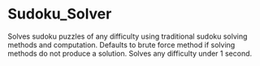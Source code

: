 # Sudoku_Solver

Solves sudoku puzzles of any difficulty using traditional sudoku solving methods and computation. Defaults to brute force method if solving methods do not produce a solution. Solves any difficulty under 1 second.
